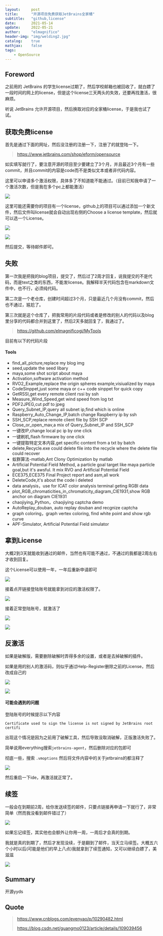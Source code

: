 ```yaml
---
layout:     post
title:      "开源项目免费获取JetBrains全家桶"
subtitle:   "github,license"
date:       2021-05-14
update:     2022-05-21
author:     "elmagnifico"
header-img: "img/welding2.jpg"
catalog:    true
mathjax:    false
tags:
    - OpenSource
---
```


## Foreword

之前用的 JetBrains 的学生license过期了，然后学校邮箱也被回收了，就白嫖了一段时间的网上的license，但是这个license三天两头的失效，还要再找激活，很麻烦。

听说 JetBrains 允许开源项目，然后换取对应的全家桶license，于是我也试了试。



## 获取免费license

首先是通过下面的网址，然后没注册的注册一下，注册了的就登陆一下。

> https://www.jetbrains.com/shop/eform/opensource

如实填写就行了，要注意开源的项目至少要建立了3个月，并且最近3个月有一些commit，并且commit的内容是code而不是类似文本或者非代码内容。

这里可以申请多个激活权限，具体多了不知道能不能通过。（目前已知我申请了一个激活次数，但是我在多个pc上都能激活）

![](https://img.elmagnifico.tech/static/upload/elmagnifico/3J1VvLCNn2ZTXga.png)

这里可能还需要你的项目有一个license，github上的项目可以通过添加一个新文件，然后文件叫license就会自动出现右侧的Choose a license template，然后就可以选一个License。

![](https://img.elmagnifico.tech/static/upload/elmagnifico/OwaHPxgtVDXB35S.png)

![](https://img.elmagnifico.tech/static/upload/elmagnifico/Bs6ogzJTIcqWLK2.png)

然后提交，等待邮件即可。



## 失败

第一次我是把我的blog项目，提交了，然后过了2周才回复，说我提交的不是代码，而是text之类的东西，不能发license。我解释半天代码包含在markdown文件中，也不行，必须纯代码。

第二次是一个老仓库，创建时间超过3个月，只是最近几个月没有commit，然后也不通过，尴尬了。

第三次就是这个仓库了，把我常用的片段代码或者是修改的别人的代码以及blog里分享的代码都合并到这里了，然后2天多就回复了，我通过了。

> https://github.com/elmagnificogi/MyTools

目前有以下的代码片段

#### Tools

- find_all_picture,replace my blog img
- seed,update the seed libary
- maya,some shot script about maya
- Activation,software activation method
- RVO2_Example,replace the origin spheres example,visiualized by maya
- CodeSinppet,just some maya or c++ code sinppet for quick copy
- GetRSSI,get every remote client rssi by ssh
- Measure_Wind_Speed,get wind speed from log txt
- PDF2JPEG,cut pdf to jpeg
- Query_Subnet_IP,query all subnet ip,find which is online
- Raspberry_Auto_Change_IP,batch change Raspberry ip by ssh
- SSH_SCP,replace remote client file by SSH SCP
- Close_or_open_mav,a mix of Query_Subnet_IP and SSH_SCP
- 一键改IP,change local pc ip by one click
- 一键刷机,flash firmware by one click
- 一键提取特定文本内容,get specific content from a txt by batch
- delete,Recycle.exe could delete file into the recycle where the delete file could recover
- 蚁群算法-matlab,Ant Clony Optimization by matlab
- Artificial Potential Field Method, a particle goal target like maya particle goal,but it's awsful. It mix RVO and Artificial Potential Field
- ECE375,ECE375 Final Project report and asm,all work
- DeleteCode,it's about the code i deleted
- data analysis，use for ICAT color analysis terminal geting RGBI data
- plot_RGB_chromaticities_in_chromaticity_diagram_CIE1931,show RGB anchor on diagram CIE1931
- chaojiying_Python，chaojiying captcha demo
- AutoReplay_douban, auto replay douban and recgnize captcha
- graph coloring，graph vertex coloring, find white point and show rgb curve
- APF-Simulator, Artificial Potential Field simulator



## 拿到License

大概2到3天就能收到通过的邮件，当然也有可能不通过，不通过的我都是2周左右才收到回复。

这个License可以使用一年，一年后重新申请即可

![](https://img.elmagnifico.tech/static/upload/elmagnifico/PqiZAgxG3v8J6aB.png)

接着点开链接登陆账号就能拿到对应的激活权限了。

![](https://img.elmagnifico.tech/static/upload/elmagnifico/jcWn1gMdAqIvNxC.png)

接着正常登陆账号，就激活了



![](https://img.elmagnifico.tech/static/upload/elmagnifico/cetrCMVBf41vPXJ.png)

![](https://img.elmagnifico.tech/static/upload/elmagnifico/VzmQRytWveIYkni.png)



## 反激活

如果是破解版，需要删除破解时弄得多余的设置，或者是去掉破解的插件。



如果是用的别人的激活码，则似乎通过Help-Register删除之前的License，然后改成自己的

![](https://img.elmagnifico.tech/static/upload/elmagnifico/MJ4rIA2LU8qdjoZ.png)

![](https://img.elmagnifico.tech/static/upload/elmagnifico/sF7wZjPzITHmcoO.png)



#### 可能会遇到的问题

登陆账号的时候提示以下内容

```
Certificate used to sign the license is not signed by JetBrains root certifi
```

出现这个情况是因为之前用了破解工具，然后导致没取消破解，正版激活失败了。



简单说用everything搜索`jetbrains-agent`，然后删除对应的包即可

彻底一些，搜索 `.vmoptions` 然后将文件内容中的关于jetbrains的都注释了

![](https://img.elmagnifico.tech/static/upload/elmagnifico/lTyD93cvtdUOL8b.png)

然后重启一下ide，再激活就正常了。



## 续签

一般会在到期前2周，给你发送续签的邮件，只要点链接再申请一下就行了，非常简单（然而我没看到邮件错过了）

![](https://img.elmagnifico.tech/static/upload/elmagnifico/202205210000317.png)

如果忘记续签，其实他也会额外让你用一周，一周后才会真的到期。



我就是真的到期了，然后才发现没续，于是翻到了邮件，当天立马续签。大概五六个小时以后(可能是他们的早上八点)我就拿到了续签通知，又可以继续白嫖了，美滋滋

![](https://img.elmagnifico.tech/static/upload/elmagnifico/202205210000890.png)



## Summary

开源yyds



## Quote

> https://www.cnblogs.com/evenyao/p/10290482.html
>
> https://blog.csdn.net/guangmo0123/article/details/109039456